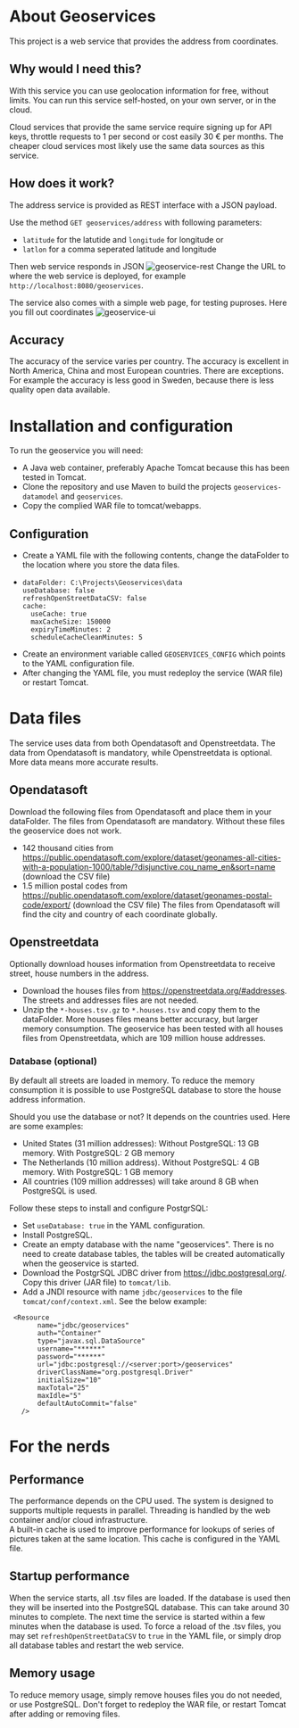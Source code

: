 # About Geoservices
This project is a web service that provides the address from coordinates.

## Why would I need this?
With this service you can use geolocation information for free, without limits.
You can run this service self-hosted, on your own server, or in the cloud.

Cloud services that provide the same service require signing up for API keys, throttle requests to 1 per second or cost easily 30 € per months. The cheaper cloud services most likely use the same data sources as this service.

## How does it work?
The address service is provided as REST interface with a JSON payload.

Use the method `GET geoservices/address` with following parameters:
- `latitude` for the latutide and `longitude` for longitude or
- `latlon` for a comma seperated latitude and longitude

Then web service responds in JSON
![geoservice-rest](https://github.com/jeltechnologies/geoservices/assets/153366704/3ae5b373-c117-4831-9b8b-911c72258397)
Change the URL to where the web service is deployed, for example `http://localhost:8080/geoservices`.

The service also comes with a simple web page, for testing puproses. Here you fill out coordinates
![geoservice-ui](https://github.com/jeltechnologies/geoservices/assets/153366704/d64a41e8-b9ae-4841-bfa3-060d8a43c5c6)

## Accuracy
The accuracy of the service varies per country. The accuracy is excellent in North America, China and  most European countries. There are exceptions. For example the accuracy is less good in Sweden, because there is less quality open data available.

# Installation and configuration
To run the geoservice you will need:
- A Java web container, preferably Apache Tomcat because this has been tested in Tomcat.
- Clone the repository and use Maven to build the projects `geoservices-datamodel` and `geoservices`.
- Copy the complied WAR file to tomcat/webapps.

## Configuration
- Create a YAML file with the following contents, change the dataFolder to the location where you store the data files.
- ```
  dataFolder: C:\Projects\Geoservices\data
  useDatabase: false
  refreshOpenStreetDataCSV: false
  cache:
    useCache: true
    maxCacheSize: 150000
    expiryTimeMinutes: 2
    scheduleCacheCleanMinutes: 5
  ```
- Create an environment variable called `GEOSERVICES_CONFIG` which points to the YAML configuration file.
- After changing the YAML file, you must redeploy the service (WAR file) or restart Tomcat.

# Data files
The service uses data from both Opendatasoft and Openstreetdata. The data from Opendatasoft is mandatory, while Openstreetdata is optional. More data means more accurate results.

## Opendatasoft
Download the following files from Opendatasoft and place them in your dataFolder. The files from Opendatasoft are mandatory. Without these files the geoservice does not work.
- 142 thousand cities from https://public.opendatasoft.com/explore/dataset/geonames-all-cities-with-a-population-1000/table/?disjunctive.cou_name_en&sort=name (download the CSV file)
- 1.5 million postal codes from https://public.opendatasoft.com/explore/dataset/geonames-postal-code/export/ (download the CSV file)
The files from Opendatasoft will find the city and country of each coordinate globally. 

## Openstreetdata
Optionally download houses information from Openstreetdata to receive street, house numbers in the address. 
- Download the houses files from https://openstreetdata.org/#addresses. The streets and addresses files are not needed.
- Unzip the `*-houses.tsv.gz` to `*.houses.tsv` and copy them to the dataFolder.
More houses files means better accuracy, but larger memory consumption. The geoservice has been tested with all houses files from Openstreetdata, which are 109 million house addresses. 

### Database (optional)
By default all streets are loaded in memory. To reduce the memory consumption it is possible to use PostgreSQL database to store the house address information.

Should you use the database or not? It depends on the countries used. Here are some examples:
- United States (31 million addresses): Without PostgreSQL: 13 GB memory. With PostgreSQL: 2 GB memory
- The Netherlands (10 million address). Without PostgreSQL:  4 GB memory. With PostgreSQL: 1 GB memory
- All countries (109 million addresses) will take around 8 GB when PostgreSQL is used.

Follow these steps to install and configure PostgrSQL:
- Set `useDatabase: true` in the YAML configuration.
- Install PostgreSQL.
- Create an empty database with the name "geoservices". There is no need to create database tables, the tables will be created automatically when the geoservice is started.
- Download the PostgrSQL JDBC driver from https://jdbc.postgresql.org/. Copy this driver (JAR file) to `tomcat/lib`.
- Add a JNDI resource with name `jdbc/geoservices` to the file `tomcat/conf/context.xml`. See the below example:
 ```
  <Resource 
		name="jdbc/geoservices" 
		auth="Container"
		type="javax.sql.DataSource" 
		username="******"
		password="******" 
		url="jdbc:postgresql://<server:port>/geoservices"
		driverClassName="org.postgresql.Driver"
		initialSize="10" 
		maxTotal="25"
		maxIdle="5"
		defaultAutoCommit="false"
	/>
  ```

# For the nerds

## Performance
The performance depends on the CPU used. The system is designed to supports multiple requests in parallel. Threading is handled by the web container and/or cloud infrastructure.  
A built-in cache is used to improve performance for lookups of series of pictures taken at the same location. This cache is configured in the YAML file.

## Startup performance
When the service starts, all .tsv files are loaded. If the database is used then they will be inserted into the PostgreSQL database. This can take around 30 minutes to complete. The next time the service is started within a few minutes when the database is used. To force a reload of the .tsv files, you may set `refreshOpenStreetDataCSV` to `true` in the YAML file, or simply drop all database tables and restart the web service.

## Memory usage
To reduce memory usage, simply remove houses files you do not needed, or use PostgreSQL. Don't forget to redeploy the WAR file, or restart Tomcat after adding or removing files.







  



